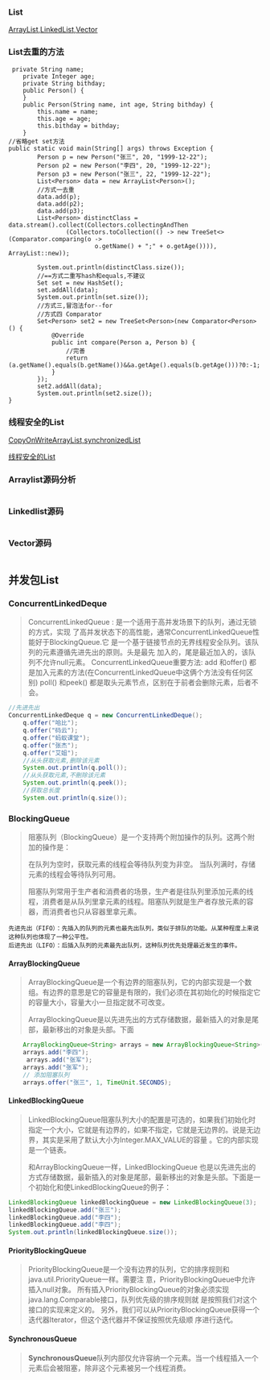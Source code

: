 ### List

[ArrayList,LinkedList,Vector](https://blog.csdn.net/kuangsonghan/article/details/79861170)

### List去重的方法

```
 private String name;
    private Integer age;
    private String bithday;
    public Person() {
    }
    public Person(String name, int age, String bithday) {
        this.name = name;
        this.age = age;
        this.bithday = bithday;
    }
//省略get set方法
public static void main(String[] args) throws Exception {
        Person p = new Person("张三", 20, "1999-12-22");
        Person p2 = new Person("李四", 20, "1999-12-22");
        Person p3 = new Person("张三", 22, "1999-12-22");
        List<Person> data = new ArrayList<Person>();
        //方式一去重
        data.add(p);
        data.add(p2);
        data.add(p3);
        List<Person> distinctClass = data.stream().collect(Collectors.collectingAndThen
                (Collectors.toCollection(() -> new TreeSet<>(Comparator.comparing(o ->
                        o.getName() + ";" + o.getAge()))), ArrayList::new));

        System.out.println(distinctClass.size());
        //==方式二重写hash和equals,不建议
        Set set = new HashSet();
        set.addAll(data);
        System.out.println(set.size());
        //方式三,冒泡法for--for
        //方式四 Comparator
        Set<Person> set2 = new TreeSet<Person>(new Comparator<Person>() {
            @Override
            public int compare(Person a, Person b) {
                //完善
                return (a.getName().equals(b.getName())&&a.getAge().equals(b.getAge()))?0:-1;
            }
        });
        set2.addAll(data);
        System.out.println(set2.size());
}
```



### 线程安全的List

[CopyOnWriteArrayList,synchronizedList](https://www.jianshu.com/p/6455a4e66e14)

[线程安全的List](https://blog.csdn.net/p_programmer/article/details/86027076)

### Arraylist源码分析

```

```

### Linkedlist源码

```

```

### Vector源码

```

```

## 并发包List

### ConcurrentLinkedDeque

>ConcurrentLinkedQueue : 是一个适用于高并发场景下的队列，通过无锁的方式，实现
> 了高并发状态下的高性能，通常ConcurrentLinkedQueue性能好于BlockingQueue.它
> 是一个基于链接节点的无界线程安全队列。该队列的元素遵循先进先出的原则。头是最先
> 加入的，尾是最近加入的，该队列不允许null元素。
> ConcurrentLinkedQueue重要方法:
> add 和offer() 都是加入元素的方法(在ConcurrentLinkedQueue中这俩个方法没有任何区别)
> poll() 和peek() 都是取头元素节点，区别在于前者会删除元素，后者不会。

```java
//先进先出	
ConcurrentLinkedDeque q = new ConcurrentLinkedDeque();
	q.offer("哈比");
	q.offer("码云");
	q.offer("蚂蚁课堂");
	q.offer("张杰");
	q.offer("艾姐");
	//从头获取元素,删除该元素
	System.out.println(q.poll());
	//从头获取元素,不刪除该元素
	System.out.println(q.peek());
	//获取总长度
	System.out.println(q.size());
```

### BlockingQueue

>阻塞队列（BlockingQueue）是一个支持两个附加操作的队列。这两个附加的操作是：
>
>在队列为空时，获取元素的线程会等待队列变为非空。
> 当队列满时，存储元素的线程会等待队列可用。 
>
>阻塞队列常用于生产者和消费者的场景，生产者是往队列里添加元素的线程，消费者是从队列里拿元素的线程。阻塞队列就是生产者存放元素的容器，而消费者也只从容器里拿元素。

```
先进先出（FIFO）：先插入的队列的元素也最先出队列，类似于排队的功能。从某种程度上来说这种队列也体现了一种公平性。
后进先出（LIFO）：后插入队列的元素最先出队列，这种队列优先处理最近发生的事件。
```

#### ArrayBlockingQueue

>ArrayBlockingQueue是一个有边界的阻塞队列，它的内部实现是一个数组。有边界的意思是它的容量是有限的，我们必须在其初始化的时候指定它的容量大小，容量大小一旦指定就不可改变。
>
>ArrayBlockingQueue是以先进先出的方式存储数据，最新插入的对象是尾部，最新移出的对象是头部。下面

```java
	ArrayBlockingQueue<String> arrays = new ArrayBlockingQueue<String>(3);
	arrays.add("李四");
	 arrays.add("张军");
	arrays.add("张军");
	// 添加阻塞队列
	arrays.offer("张三", 1, TimeUnit.SECONDS);
```

#### LinkedBlockingQueue

>LinkedBlockingQueue阻塞队列大小的配置是可选的，如果我们初始化时指定一个大小，它就是有边界的，如果不指定，它就是无边界的。说是无边界，其实是采用了默认大小为Integer.MAX_VALUE的容量 。它的内部实现是一个链表。
>
>和ArrayBlockingQueue一样，LinkedBlockingQueue 也是以先进先出的方式存储数据，最新插入的对象是尾部，最新移出的对象是头部。下面是一个初始化和使LinkedBlockingQueue的例子：

```java
LinkedBlockingQueue linkedBlockingQueue = new LinkedBlockingQueue(3);
linkedBlockingQueue.add("张三");
linkedBlockingQueue.add("李四");
linkedBlockingQueue.add("李四");
System.out.println(linkedBlockingQueue.size());
```

#### PriorityBlockingQueue

>PriorityBlockingQueue是一个没有边界的队列，它的排序规则和 java.util.PriorityQueue一样。需要注 
>意，PriorityBlockingQueue中允许插入null对象。
>所有插入PriorityBlockingQueue的对象必须实现 java.lang.Comparable接口，队列优先级的排序规则就 
>是按照我们对这个接口的实现来定义的。
>另外，我们可以从PriorityBlockingQueue获得一个迭代器Iterator，但这个迭代器并不保证按照优先级顺 
>序进行迭代。

#### SynchronousQueue

> **SynchronousQueue**队列内部仅允许容纳一个元素。当一个线程插入一个元素后会被阻塞，除非这个元素被另一个线程消费。